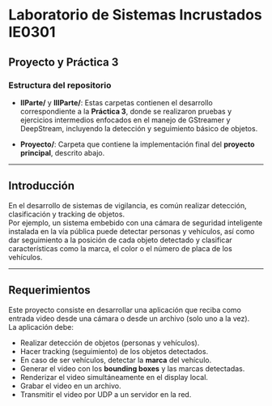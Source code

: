 # Laboratorio de Sistemas Incrustados IE0301

## Proyecto y Práctica 3

### Estructura del repositorio

- **IIParte/** y **IIIParte/**: Estas carpetas contienen el desarrollo correspondiente a la **Práctica 3**, donde se realizaron pruebas y ejercicios intermedios enfocados en el manejo de GStreamer y DeepStream, incluyendo la detección y seguimiento básico de objetos.

- **Proyecto/**: Carpeta que contiene la implementación final del **proyecto principal**, descrito abajo.

---

## Introducción

En el desarrollo de sistemas de vigilancia, es común realizar detección, clasificación y tracking de objetos.  
Por ejemplo, un sistema embebido con una cámara de seguridad inteligente instalada en la vía pública puede detectar personas y vehículos, así como dar seguimiento a la posición de cada objeto detectado y clasificar características como la marca, el color o el número de placa de los vehículos.

---

## Requerimientos

Este proyecto consiste en desarrollar una aplicación que reciba como entrada video desde una cámara o desde un archivo (solo uno a la vez).  
La aplicación debe:

- Realizar detección de objetos (personas y vehículos).
- Hacer tracking (seguimiento) de los objetos detectados.
- En caso de ser vehículos, detectar la **marca** del vehículo.
- Generar el video con los **bounding boxes** y las marcas detectadas.
- Renderizar el video simultáneamente en el display local.
- Grabar el video en un archivo.
- Transmitir el video por UDP a un servidor en la red.